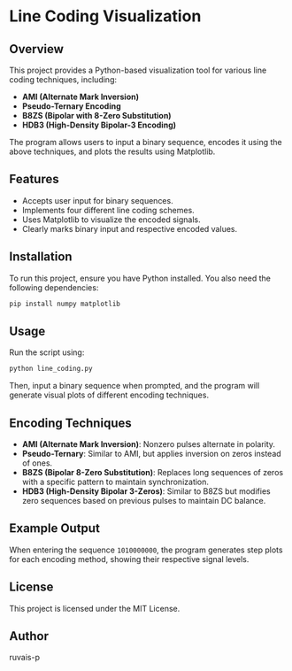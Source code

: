 # Line Coding Visualization

## Overview
This project provides a Python-based visualization tool for various line coding techniques, including:

- **AMI (Alternate Mark Inversion)**
- **Pseudo-Ternary Encoding**
- **B8ZS (Bipolar with 8-Zero Substitution)**
- **HDB3 (High-Density Bipolar-3 Encoding)**

The program allows users to input a binary sequence, encodes it using the above techniques, and plots the results using Matplotlib.

## Features
- Accepts user input for binary sequences.
- Implements four different line coding schemes.
- Uses Matplotlib to visualize the encoded signals.
- Clearly marks binary input and respective encoded values.

## Installation
To run this project, ensure you have Python installed. You also need the following dependencies:

```sh
pip install numpy matplotlib
```

## Usage
Run the script using:

```sh
python line_coding.py
```

Then, input a binary sequence when prompted, and the program will generate visual plots of different encoding techniques.

## Encoding Techniques
- **AMI (Alternate Mark Inversion)**: Nonzero pulses alternate in polarity.
- **Pseudo-Ternary**: Similar to AMI, but applies inversion on zeros instead of ones.
- **B8ZS (Bipolar 8-Zero Substitution)**: Replaces long sequences of zeros with a specific pattern to maintain synchronization.
- **HDB3 (High-Density Bipolar 3-Zeros)**: Similar to B8ZS but modifies zero sequences based on previous pulses to maintain DC balance.

## Example Output
When entering the sequence `1010000000`, the program generates step plots for each encoding method, showing their respective signal levels.

## License
This project is licensed under the MIT License.

## Author
ruvais-p

